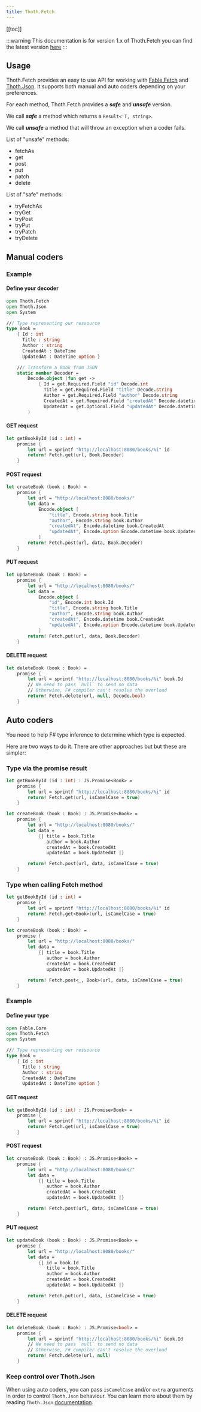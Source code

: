 ```yaml
---
title: Thoth.Fetch
---
```


[[toc]]

:::warning
This documentation is for version 1.x of Thoth.Fetch you can find the latest version [here](/Thoth.Fetch/)
:::

## Usage

Thoth.Fetch provides an easy to use API for working with [Fable.Fetch](https://github.com/fable-compiler/fable-fetch) and [Thoth.Json](https://mangelmaxime.github.io/Thoth/json/v3.html). It supports both manual and auto coders depending on your preferences.

For each method, Thoth.Fetch provides a ***safe*** and ***unsafe*** version.

We call ***safe*** a method which returns a `Result<'T, string>`.

We call ***unsafe*** a method that will throw an exception when a coder fails.

List of "unsafe" methods:
- fetchAs
- get
- post
- put
- patch
- delete

List of "safe" methods:
- tryFetchAs
- tryGet
- tryPost
- tryPut
- tryPatch
- tryDelete

## Manual coders

### Example

#### Define your decoder

```fsharp
open Thoth.Fetch
open Thoth.Json
open System

/// Type representing our ressource
type Book =
    { Id : int
      Title : string
      Author : string
      CreatedAt : DateTime
      UpdatedAt : DateTime option }

    /// Transform a Book from JSON
    static member Decoder =
        Decode.object (fun get ->
            { Id = get.Required.Field "id" Decode.int
              Title = get.Required.Field "title" Decode.string
              Author = get.Required.Field "author" Decode.string
              CreatedAt = get.Required.Field "createdAt" Decode.datetime
              UpdatedAt = get.Optional.Field "updatedAt" Decode.datetime }
        )
```

#### GET request

```fsharp
let getBookById (id : int) =
    promise {
        let url = sprintf "http://localhost:8080/books/%i" id
        return! Fetch.get(url, Book.Decoder)
    }
```

#### POST request

```fsharp
let createBook (book : Book) =
    promise {
        let url = "http://localhost:8080/books/"
        let data =
            Encode.object [
                "title", Encode.string book.Title
                "author", Encode.string book.Author
                "createdAt", Encode.datetime book.CreatedAt
                "updatedAt", Encode.option Encode.datetime book.UpdatedAt
            ]
        return! Fetch.post(url, data, Book.Decoder)
    }
```

#### PUT request

```fsharp
let updateBook (book : Book) =
    promise {
        let url = "http://localhost:8080/books/"
        let data =
            Encode.object [
                "id", Encode.int book.Id
                "title", Encode.string book.Title
                "author", Encode.string book.Author
                "createdAt", Encode.datetime book.CreatedAt
                "updatedAt", Encode.option Encode.datetime book.UpdatedAt
            ]
        return! Fetch.put(url, data, Book.Decoder)
    }
```

#### DELETE request

```fsharp
let deleteBook (book : Book) =
    promise {
        let url = sprintf "http://localhost:8080/books/%i" book.Id
        // We need to pass `null` to send no data
        // Otherwise, F# compiler can't resolve the overload
        return! Fetch.delete(url, null, Decode.bool)
    }
```

## Auto coders

You need to help F# type inference to determine which type is expected.

Here are two ways to do it. There are other approaches but but these are simpler:

### Type via the promise result

```fsharp
let getBookById (id : int) : JS.Promise<Book> =
    promise {
        let url = sprintf "http://localhost:8080/books/%i" id
        return! Fetch.get(url, isCamelCase = true)
    }

let createBook (book : Book) : JS.Promise<Book> =
    promise {
        let url = "http://localhost:8080/books/"
        let data =
            {| title = book.Title
               author = book.Author
               createdAt = book.CreatedAt
               updatedAt = book.UpdatedAt |}

        return! Fetch.post(url, data, isCamelCase = true)
    }
```

### Type when calling Fetch method
```fsharp
let getBookById (id : int) =
    promise {
        let url = sprintf "http://localhost:8080/books/%i" id
        return! Fetch.get<Book>(url, isCamelCase = true)
    }

let createBook (book : Book) =
    promise {
        let url = "http://localhost:8080/books/"
        let data =
            {| title = book.Title
               author = book.Author
               createdAt = book.CreatedAt
               updatedAt = book.UpdatedAt |}

        return! Fetch.post<_, Book>(url, data, isCamelCase = true)
    }
```

### Example

#### Define your type

```fsharp
open Fable.Core
open Thoth.Fetch
open System

/// Type representing our ressource
type Book =
    { Id : int
      Title : string
      Author : string
      CreatedAt : DateTime
      UpdatedAt : DateTime option }
```

#### GET request

```fsharp
let getBookById (id : int) : JS.Promise<Book> =
    promise {
        let url = sprintf "http://localhost:8080/books/%i" id
        return! Fetch.get(url, isCamelCase = true)
    }
```

#### POST request

```fsharp
let createBook (book : Book) : JS.Promise<Book> =
    promise {
        let url = "http://localhost:8080/books/"
        let data =
            {| title = book.Title
               author = book.Author
               createdAt = book.CreatedAt
               updatedAt = book.UpdatedAt |}

        return! Fetch.post(url, data, isCamelCase = true)
    }
```

#### PUT request

```fsharp
let updateBook (book : Book) : JS.Promise<Book> =
    promise {
        let url = "http://localhost:8080/books/"
        let data =
            {| id = book.Id
               title = book.Title
               author = book.Author
               createdAt = book.CreatedAt
               updatedAt = book.UpdatedAt |}

        return! Fetch.put(url, data, isCamelCase = true)
    }
```

#### DELETE request

```fsharp
let deleteBook (book : Book) : JS.Promise<bool> =
    promise {
        let url = sprintf "http://localhost:8080/books/%i" book.Id
        // We need to pass `null` to send no data
        // Otherwise, F# compiler can't resolve the overload
        return! Fetch.delete(url, null)
    }
```

### Keep control over Thoth.Json

When using auto coders, you can pass `isCamelCase` and/or `extra` arguments in order to control `Thoth.Json` behaviour. You can learn more about them by reading `Thoth.Json` [documentation](https://mangelmaxime.github.io/Thoth/json/v3.html).
